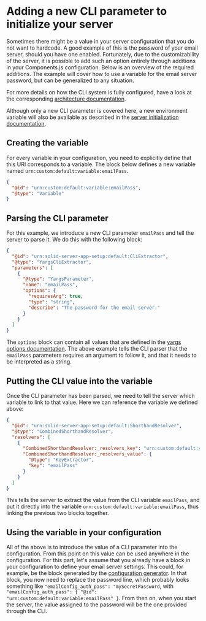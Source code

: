 # Adding a new CLI parameter to initialize your server

Sometimes there might be a value in your server configuration that you do not want to hardcode.
A good example of this is the password of your email server,
should you have one enabled.
Fortunately, due to the customizability of the server,
it is possible to add such an option entirely through additions in your Components.js configuration.
Below is an overview of the required additions.
The example will cover how to use a variable for the email server password,
but can be generalized to any situation.

For more details on how the CLI system is fully configured,
have a look at the corresponding [architecture documentation](../architecture/features/cli.md).

Although only a new CLI parameter is covered here,
a new environment variable will also be available as described in
the [server initialization documentation](./starting-server.md).

## Creating the variable

For every variable in your configuration,
you need to explicitly define that this URI corresponds to a variable.
The block below defines a new variable named `urn:custom:default:variable:emailPass`.

```json
{
  "@id": "urn:custom:default:variable:emailPass",
  "@type": "Variable"
}
```

## Parsing the CLI parameter

For this example, we introduce a new CLI parameter `emailPass` and tell the server to parse it.
We do this with the following block:

```json
{
  "@id": "urn:solid-server-app-setup:default:CliExtractor",
  "@type": "YargsCliExtractor",
  "parameters": [
    {
      "@type": "YargsParameter",
      "name": "emailPass",
      "options": {
        "requiresArg": true,
        "type": "string",
        "describe": "The password for the email server."
      }
    }
  ]
}
```

The `options` block can contain all values that are defined
in the [yargs options documentation](https://yargs.js.org/docs/#api-reference-optionskey-opt).
The above example tells the CLI parser that the `emailPass` parameters requires an argument to follow it,
and that it needs to be interpreted as a string.

## Putting the CLI value into the variable

Once the CLI parameter has been parsed, we need to tell the server which variable to link to that value.
Here we can reference the variable we defined above:

```json
{
  "@id": "urn:solid-server-app-setup:default:ShorthandResolver",
  "@type": "CombinedShorthandResolver",
  "resolvers": [
    {
      "CombinedShorthandResolver:_resolvers_key": "urn:custom:default:variable:emailPass",
      "CombinedShorthandResolver:_resolvers_value": {
        "@type": "KeyExtractor",
        "key": "emailPass"
      }
    }
  ]
}
```

This tells the server to extract the value from the CLI variable `emailPass`,
and put it directly into the variable `urn:custom:default:variable:emailPass`,
thus linking the previous two blocks together.

## Using the variable in your configuration

All of the above is to introduce the value of a CLI parameter into the configuration.
From this point on this value can be used anywhere in the configuration.
For this part, let's assume that you already have a block in your configuration to define your email server settings.
This could, for example, be the block generated by the [configuration generator](https://communitysolidserver.github.io/configuration-generator/).
In that block, you now need to replace the password line,
which probably looks something like `"emailConfig_auth_pass": "mySecretPassword`,
with `"emailConfig_auth_pass": { "@id": "urn:custom:default:variable:emailPass" }`.
From then on, when you start the server, the value assigned to the password will be the one provided through the CLI.
